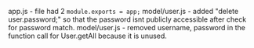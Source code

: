 app.js - file had 2 `module.exports = app;`
model/user.js - added "delete user.password;" so that the password isnt publicly accessible after check for password match.
model/user.js - removed username, password in the function call for User.getAll because it is unused.
